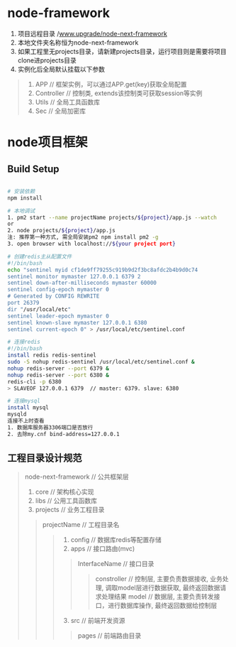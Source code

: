 # node-framework
1. 项目远程目录 /www.upgrade/node-next-framework
2. 本地文件夹名称恒为node-next-framework
3. 如果工程里无projects目录，请新建projects目录，运行项目则是需要将项目clone进projects目录
4. 实例化后全局默认挂载以下参数
> 1. APP // 框架实例，可以通过APP.get(key)获取全局配置
> 2. Controller // 控制类, extends该控制类可获取session等实例
> 3. Utils // 全局工具函数库
> 4. Sec // 全局加密库
# node项目框架

## Build Setup

``` bash

# 安装依赖
npm install

# 本地调试
1. pm2 start --name projectName projects/${project}/app.js --watch
or
2. node projects/${project}/app.js
注: 推荐第一种方式, 需全局安装pm2 npm install pm2 -g
3. open browser with localhost://${your project port}

# 创建redis主从配置文件
#!/bin/bash
echo "sentinel myid cf1de9ff79255c919b9d2f3bc8afdc2b4b9d0c74
sentinel monitor mymaster 127.0.0.1 6379 2
sentinel down-after-milliseconds mymaster 60000
sentinel config-epoch mymaster 0
# Generated by CONFIG REWRITE
port 26379
dir "/usr/local/etc"
sentinel leader-epoch mymaster 0
sentinel known-slave mymaster 127.0.0.1 6380
sentinel current-epoch 0" > /usr/local/etc/sentinel.conf 

# 连接redis
#!/bin/bash
install redis redis-sentinel
sudo -S nohup redis-sentinel /usr/local/etc/sentinel.conf &
nohup redis-server --port 6379 &
nohup redis-server --port 6380 &
redis-cli -p 6380
> SLAVEOF 127.0.0.1 6379  // master: 6379. slave: 6380

# 连接mysql
install mysql
mysqld
连接不上时查看
1. 数据库服务器3306端口是否放行
2. 去除my.cnf bind-address=127.0.0.1
```
## 工程目录设计规范
> node-next-framework // 公共框架层
> 1. core                // 架构核心实现
> 2. libs          // 公用工具函数库
> 3. projects                // 业务工程目录
>> projectName          // 工程目录名
>>> 1. config               // 数据库redis等配置存储
>>> 2. apps                // 接口路由(mvc)
>>>> InterfaceName     // 接口目录
>>>>> constroller      // 控制层, 主要负责数据接收, 业务处理, 调取model层进行数据获取, 最终返回数据请求处理结果
>>>>> model            // 数据层, 主要负责转发接口，进行数据库操作, 最终返回数据给控制层
>>> 3. src                  // 前端开发资源
>>>> pages              // 前端路由目录